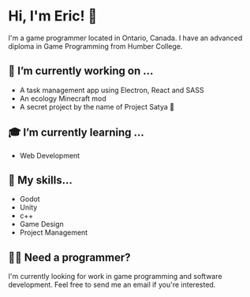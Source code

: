 # Hi, I'm Eric! 👋
I'm a game programmer located in Ontario, Canada. I have an advanced diploma in Game Programming from Humber College.

## 🔭 I’m currently working on ...
- A task management app using Electron, React and SASS
- An ecology Minecraft mod
- A secret project by the name of Project Satya 🤫

## 🎓 I’m currently learning ...
- Web Development

## 🥇 My skills...
- Godot
- Unity
- c++
- Game Design
- Project Management

## 👨‍💻 Need a programmer?
I'm currently looking for work in game programming and software development. Feel free to send me an email if you're interested.
